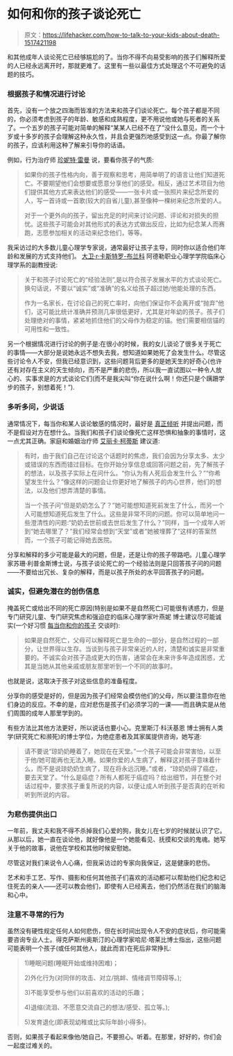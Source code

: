 # 如何和你的孩子谈论死亡

> 原文：<https://lifehacker.com/how-to-talk-to-your-kids-about-death-1517421198>

和其他成年人谈论死亡已经够尴尬的了。当你不得不向易受影响的孩子们解释所爱的人已经永远离开时，那就更难了。这里有一些以最佳方式处理这个不可避免的话题的技巧。



### 根据孩子和情况进行讨论

首先，没有一个放之四海而皆准的方法来和孩子们谈论死亡。每个孩子都是不同的，你必须考虑到孩子的年龄、敏感和成熟程度，更不用说他或她与死者的关系了。一个五岁的孩子可能对简单的解释“某某人已经不在了”没什么意见，而一个十岁或十多岁的孩子会理解这种永久性，并且会更强烈地感受到这一点。你最了解你的孩子，应该利用这种了解来引导你的话语。

例如，行为治疗师 [珍妮特·雷曼](http://www.thetotaltransformation.com/) 说，要看你孩子的气质:

> 如果你的孩子性格内向，善于观察和思考，用简单明了的语言让他们知道死亡。不要期望他们会想要或愿意分享他们的感受。相反，通过艺术项目为他们提供其他方式来表达他们的感受——一张卡片或一张照片来纪念所爱的人，写一首诗或一首歌(较大的自省儿童),甚至像种一棵树来纪念所爱的人。
> 
> 对于一个更外向的孩子，留出充足的时间来讨论问题、评论和对损失的担忧。这些孩子可能会对其他形式的表达方式做出反应，比如为纪念某人而赛跑，志愿参加相关的活动来纪念他们，等等。

我采访过的大多数儿童心理学专家说，通常最好让孩子主导，同时你以适合他们年龄和发展的方式支持他们。 [大卫·r·卡斯特罗-布兰科](http://www.adler.edu/page/faculty/david-castro-blanco-phd-abpp) 阿德勒职业心理学学院临床心理学系的副教授说:

> 关于和孩子讨论死亡的“经验法则”,是以符合孩子发展水平的方式谈论死亡。换句话说，不要以“诚实”或“准确”的名义给孩子超过她/他能处理的东西。
> 
> 作为一名家长，在讨论自己的死亡率时，向他们保证你不会离开或“抛弃”他们，这可能比统计准确并预测几率很低更好，尤其是对年幼的孩子。孩子们处理绝对的事情，紧紧地抓住他们的父母作为稳定的锚。他们需要相信锚的可用性和一致性。

另一个根据情况进行讨论的例子是:在很小的时候，我的女儿谈论了很多关于死亡的事情——大部分是说她永远不想失去我，想知道如果她死了会发生什么。尽管这些讨论令人不安，但我已经意识到，这些问题背后更多的是她天生的好奇心(也许还有对存在主义的天生倾向)，而不是严重的悲伤，所以我一直试图以一种令人放心的、实事求是的方式谈论它们(而不是我尖叫“你在说什么啊！你还只是个蹒跚学步的孩子，别想着死！”).

### 多听多问，少说话

通常情况下，每当你和某人谈论敏感的情况时，最好是 [真正倾听](https://lifehacker.com/how-can-i-improve-my-listening-skills-1333981305) 并提出问题，而不是假设对方在想什么。当我们和孩子们谈论像死亡这样恐惧和抽象的事情时，这一点尤其正确。家庭和婚姻治疗师 [艾丽卡·柯蒂斯](http://www.therapywitherica.com/) 建议道:

> 有时，由于我们自己在讨论这个话题时的焦虑，我们会因为分享太多、太少或错误的东西而错过目标。在你开始分享信息或回答问题之前，先了解孩子的想法，以及孩子实际上在问什么。“你认为有人死后会发生什么？”“你希望发生什么？”像这样的问题会让你更好地了解孩子的内心世界，他们的想法，以及他们想弄清楚的事情。
> 
> 当一个孩子问“但是奶奶怎么了？”她可能想知道死前发生了什么，而另一个人可能想知道死后发生了什么。这些是非常不同的问题。你可以简单地问一些澄清性的问题:“奶奶去世前或去世后发生了什么？”同样，当一个成年人听到“她去哪里了？”我们经常会想到“天堂”或者“她被埋葬了”这样的答案然而，一个孩子可能记得她去医院。

分享和解释的多少可能是最大的问题，但是，还是让你的孩子带路吧。儿童心理学家苏珊·利普金斯博士说，与孩子谈论死亡的一个经验法则是只回答孩子问的问题——不要给出冗长、复杂的解释，而是以孩子所处的水平回答孩子的问题。

### 诚实，但避免潜在的创伤信息

掩盖死亡或给出不同的死亡原因(特别是如果不是自然死亡)可能很有诱惑力，但是专门研究儿童、专门研究焦虑和强迫症的临床心理学家叶燕妮 博士建议尽可能诚实(一个好习惯 [每当你和你的孩子](https://lifehacker.com/10-things-to-stop-saying-to-your-kids-and-what-to-say-474962146) 交谈时):

> 如果是自然死亡，父母可以解释死亡是生命的一部分，是自然过程的一部分，让世界得以生存。当谈到与孩子非常亲近的人时，清楚和诚实是非常重要的。不诚实会对孩子造成更大的伤害，通常会在未来许多年造成困惑，尤其是当她从其他亲戚或朋友那里听到一个不同的故事时。

也就是说，这取决于孩子对这些信息的准备程度。

分享你的感受是好的，但是因为孩子们经常会模仿他们的父母，所以要注意你在他们身边的反应。不幸的是，应对悲伤是孩子们必须学习的一课——而且确实是从他们周围的成年人那里学到的。

有些方法比其他方法更好，所以说话也要小心。克里斯汀·科沃基恩 博士拥有人类学(研究死亡和濒死)的博士学位，为绝症患者及其家属提供咨询，她写道:

> 请不要说“琼奶奶睡着了，她现在在天堂。”一个孩子可能会非常害怕，以至于他/她可能再也无法入睡。如果你爱的人生病了，解释这对孩子意味着什么，而不是说琼奶奶生病了，现在将永远沉睡。”或者，“琼奶奶得了癌症，要去天堂了。“什么是癌症？所有人都死于癌症吗？给出细节，并在整个对话过程中，要求孩子重复所说的内容，以便让成人听到孩子是否真的在听和听到所说的内容。

### 为悲伤提供出口

一年前，我丈夫和我不得不杀掉我们心爱的狗，我女儿在七岁的时候就认识了它。从那以后，她一直在谈论他，就好像他是一个她能看见、抚摸和交谈的鬼魂。她写关于他的故事，说他在学校和其他时候安慰她。

尽管这对我们来说令人心痛，但我采访过的专家向我保证，这是健康的悲伤。

艺术和手工艺、写作、摄影和任何其他孩子们喜欢的活动都可以帮助他们纪念和记住死去的亲人——还可以教会他们，即使有人已经离去，他们仍然活在我们的脑海和心中。

### 注意不寻常的行为

虽然没有硬性规定任何人如何悲伤，但在长时间出现令人不安的症状后，你可能需要咨询专业人士。得克萨斯州奥斯汀的心理学家哈尼·塔莱比博士指出，这些问题可能表明一个孩子(或任何其他人，就此而言)在死后非常挣扎:

> 1)睡眠问题(睡眠开始或维持困难)；
> 
> 2)外化行为(对同伴的攻击、对立/挑衅、情绪调节障碍等。);
> 
> 3)不能享受参与他们以前喜欢的活动的乐趣；
> 
> 4)退缩(流泪、不愿意交流自己的想法/感受、孤立等。);
> 
> 5)发育退化(即表现幼稚或比实际年龄小得多)。

否则，如果孩子看起来像他/她自己，不要担心。听着。在那里，好好的，你们会一起度过难关的。